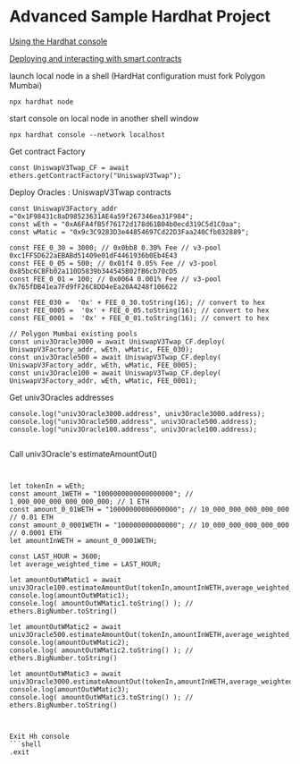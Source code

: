 # Advanced Sample Hardhat Project

[Using the Hardhat console](https://hardhat.org/hardhat-runner/docs/guides/hardhat-console/)

[Deploying and interacting with smart contracts](https://docs.openzeppelin.com/learn/deploying-and-interacting#querying-state)


launch local node in a shell (HardHat configuration must fork Polygon Mumbai)
```shell
npx hardhat node
```


start console on local node in another shell window
```shell
npx hardhat console --network localhost
```
  

Get contract Factory
```shell
const UniswapV3Twap_CF = await ethers.getContractFactory("UniswapV3Twap");

```

Deploy Oracles : UniswapV3Twap contracts
```shell
const UniswapV3Factory_addr ="0x1F98431c8aD98523631AE4a59f267346ea31F984";
const wEth = "0xA6FA4fB5f76172d178d61B04b0ecd319C5d1C0aa";
const wMatic = "0x9c3C9283D3e44854697Cd22D3Faa240Cfb032889";

const FEE_0_30 = 3000; // 0x0bb8 0.30% Fee // v3-pool 0xc1FF5D622aEBABd51409e01dF4461936b0Eb4E43
const FEE_0_05 = 500; // 0x01f4 0.05% Fee // v3-pool 0x85bc6CBFb02a110D5839b344545B02fB6cb70cD5
const FEE_0_01 = 100; // 0x0064 0.001% Fee // v3-pool 0x765fDB41ea7Fd9fF26C8DD4eEa20A4248f106622

const FEE_030 =  '0x' + FEE_0_30.toString(16); // convert to hex
const FEE_0005 =  '0x' + FEE_0_05.toString(16); // convert to hex
const FEE_0001 =  '0x' + FEE_0_01.toString(16); // convert to hex

// Polygon Mumbai existing pools
const univ3Oracle3000 = await UniswapV3Twap_CF.deploy( UniswapV3Factory_addr, wEth, wMatic, FEE_030);
const univ3Oracle500 = await UniswapV3Twap_CF.deploy( UniswapV3Factory_addr, wEth, wMatic, FEE_0005);
const univ3Oracle100 = await UniswapV3Twap_CF.deploy( UniswapV3Factory_addr, wEth, wMatic, FEE_0001);

```

Get univ3Oracles addresses
```shell
console.log("univ3Oracle3000.address", univ3Oracle3000.address);
console.log("univ3Oracle500.address", univ3Oracle500.address);
console.log("univ3Oracle100.address", univ3Oracle100.address);


```


Call univ3Oracle's estimateAmountOut()
```shell


let tokenIn = wEth;
const amount_1WETH = "1000000000000000000"; // 1_000_000_000_000_000_000; // 1 ETH
const amount_0_01WETH = "10000000000000000"; // 10_000_000_000_000_000 // 0.01 ETH
const amount_0_0001WETH = "100000000000000"; // 10_000_000_000_000_000 // 0.0001 ETH
let amountInWETH = amount_0_0001WETH;

const LAST_HOUR = 3600;
let average_weighted_time = LAST_HOUR;

let amountOutWMatic1 = await univ3Oracle100.estimateAmountOut(tokenIn,amountInWETH,average_weighted_time);
console.log(amountOutWMatic1);
console.log( amountOutWMatic1.toString() ); // ethers.BigNumber.toString()

let amountOutWMatic2 = await univ3Oracle500.estimateAmountOut(tokenIn,amountInWETH,average_weighted_time);
console.log(amountOutWMatic2);
console.log( amountOutWMatic2.toString() ); // ethers.BigNumber.toString()

let amountOutWMatic3 = await univ3Oracle3000.estimateAmountOut(tokenIn,amountInWETH,average_weighted_time);
console.log(amountOutWMatic3);
console.log( amountOutWMatic3.toString() ); // ethers.BigNumber.toString()



Exit Hh console
```shell
.exit

```
